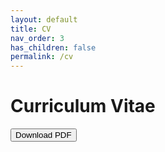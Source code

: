 ```yaml
---
layout: default
title: CV
nav_order: 3
has_children: false
permalink: /cv
---
```


# Curriculum Vitae

<form method="get" action="./assets/CV_Sep_2024.pdf">
   <button type="submit">Download PDF</button>
</form>
